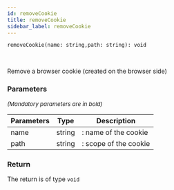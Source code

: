 ```yaml
---
id: removeCookie
title: removeCookie
sidebar_label: removeCookie
---
```


```tsx
removeCookie(name: string,path: string): void
```
<br/>

Remove a browser cookie (created on the browser side)

### Parameters

<font size="2"><i>(Mandatory parameters are in bold)</i></font>

| Parameters | Type | Description |
| --------- | ---- | ----------- |
| name | string | : name of the cookie |
| path | string | : scope of the cookie |


### Return



The return is of type <code>void</code>